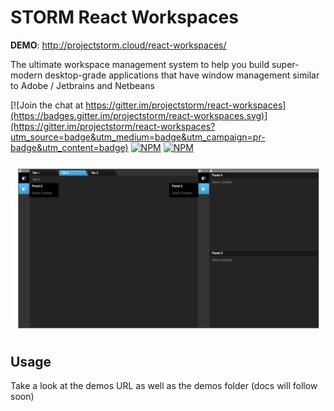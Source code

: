 # STORM React Workspaces

__DEMO__: http://projectstorm.cloud/react-workspaces/

The ultimate workspace management system to help you build super-modern desktop-grade
applications that have window management similar to Adobe / Jetbrains and Netbeans

[![Join the chat at https://gitter.im/projectstorm/react-workspaces](https://badges.gitter.im/projectstorm/react-workspaces.svg)](https://gitter.im/projectstorm/react-workspaces?utm_source=badge&utm_medium=badge&utm_campaign=pr-badge&utm_content=badge)
[![NPM](https://img.shields.io/npm/v/storm-react-workspaces.svg)](https://npmjs.org/package/storm-react-workspaces)
[![NPM](https://img.shields.io/npm/dt/storm-react-workspaces.svg)](https://npmjs.org/package/storm-react-workspaces)

![Demo1](./images/screenshot1.png)

## Usage

Take a look at the demos URL as well as the demos folder (docs will follow soon)
